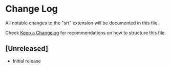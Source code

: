 # Change Log
All notable changes to the "srt" extension will be documented in this file.

Check [Keep a Changelog](http://keepachangelog.com/) for recommendations on how to structure this file.

## [Unreleased]
- Initial release

